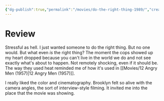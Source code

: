 ```yaml
---
{"dg-publish":true,"permalink":"/movies/do-the-right-thing-1989/","created":"2023-12-04","updated":"2024-02-26"}
---
```



# Review

Stressful as hell. I just wanted someone to do the right thing. But no one would. But what even *is* the right thing? The moment the cops showed up my heart dropped because you can't live in the world we do and not see exactly what's about to happen. Not remotely shocking, even if it should be. The way they used heat reminded me of how it's used in [[Movies/12 Angry Men (1957)\|12 Angry Men (1957)]].

I really liked the color and cinematography. Brooklyn felt so alive with the camera angles, the sort of interview-style filming. It invited me into the place that the movie was showing.
